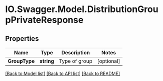# IO.Swagger.Model.DistributionGroupPrivateResponse
## Properties

Name | Type | Description | Notes
------------ | ------------- | ------------- | -------------
**GroupType** | **string** | Type of group | [optional] 

[[Back to Model list]](../README.md#documentation-for-models) [[Back to API list]](../README.md#documentation-for-api-endpoints) [[Back to README]](../README.md)

